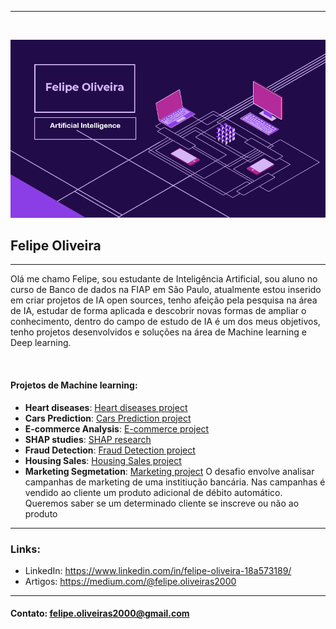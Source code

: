 ---
<br>

![alt text](https://github.com/Felipe-Oliveira11/Portfolio/blob/master/template.PNG)
## Felipe Oliveira 
<hr>

Olá me chamo Felipe, sou estudante de Inteligência Artificial, sou aluno no curso de Banco de dados na FIAP em São Paulo, atualmente estou inserido em criar projetos de IA open sources, tenho afeição pela pesquisa na área de IA, estudar de forma aplicada e descobrir novas formas de ampliar o conhecimento, dentro do campo de estudo de IA é um dos meus objetivos, tenho projetos desenvolvidos e soluções na área de Machine learning e Deep learning.

<br>


#### Projetos de Machine learning:

* **Heart diseases**: [Heart diseases project](https://github.com/Felipe-Oliveira11/Hospital-Machine-Learning/blob/master/Doen%C3%A7a%20Card%C3%ADaca%20UCI%20.ipynb)
* **Cars Prediction**: [Cars Prediction project](https://github.com/Felipe-Oliveira11/Cars_Prediction_ML/blob/master/Car_price_prediction/Cars%20Prediction%20.ipynb)
* **E-commerce Analysis**: [E-commerce project](https://github.com/Felipe-Oliveira11/E-commerce-Machine-learning/blob/master/E-commerce%20Customer.ipynb)
* **SHAP studies**: [SHAP research](https://github.com/Felipe-Oliveira11/SHAP-ML/blob/master/SHAP.ipynb)
* **Fraud Detection**: [Fraud Detection project](https://github.com/Felipe-Oliveira11/Fraud-Detection-ML/blob/master/Fraud_Detection.ipynb) 
* **Housing Sales**: [Housing Sales project](https://github.com/Felipe-Oliveira11/Housing-Sales-ML/blob/master/Housing_Sales_Price.ipynb)
* **Marketing Segmetation**: [Marketing project](https://github.com/Felipe-Oliveira11/Marketing-ML/blob/master/Marketing.ipynb) O desafio envolve analisar campanhas de marketing de uma institiução bancária. Nas campanhas é vendido ao cliente um produto adicional de débito automático. Queremos saber se um determinado cliente se inscreve ou não ao produto



<hr>

### Links:

* LinkedIn: https://www.linkedin.com/in/felipe-oliveira-18a573189/
* Artigos: https://medium.com/@felipe.oliveiras2000
<hr>

#### Contato: felipe.oliveiras2000@gmail.com
